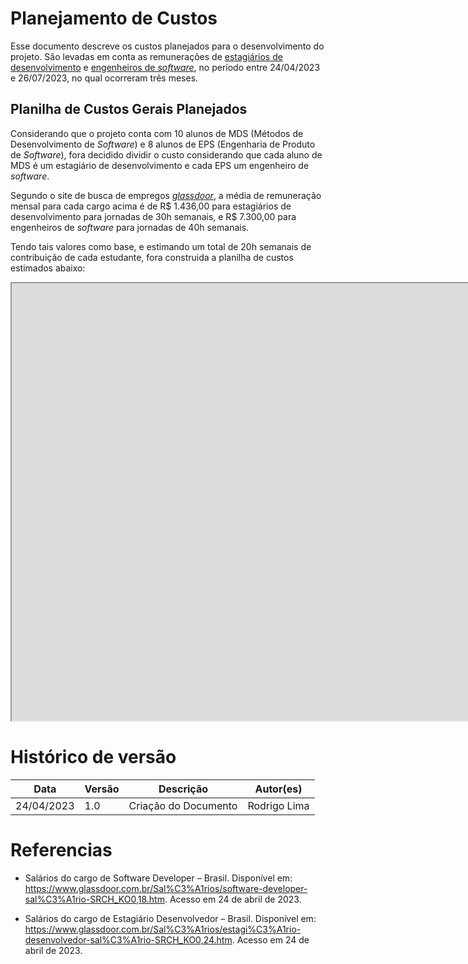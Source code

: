 # Planejamento de Custos
Esse documento descreve os custos planejados para o desenvolvimento do projeto. São levadas em conta as remunerações de [estagiários de desenvolvimento](https://www.glassdoor.com.br/Sal%C3%A1rios/estagi%C3%A1rio-desenvolvedor-sal%C3%A1rio-SRCH_KO0,24.htm) e [engenheiros de *software*](https://www.glassdoor.com.br/Sal%C3%A1rios/software-developer-sal%C3%A1rio-SRCH_KO0,18.htm), no período entre 24/04/2023 e 26/07/2023, no qual ocorreram três meses.

## Planilha de Custos Gerais Planejados
Considerando que o projeto conta com 10 alunos de MDS (Métodos de Desenvolvimento de *Software*) e 8 alunos de EPS (Engenharia de Produto de *Software*), fora decidido dividir o custo considerando que cada aluno de MDS é um estagiário de desenvolvimento e cada EPS um engenheiro de *software*.

Segundo o site de busca de empregos [*glassdoor*](https://www.glassdoor.com.br/), a média de remuneração mensal para cada cargo acima é de  R$ 1.436,00 para estagiários de desenvolvimento para jornadas de 30h semanais, e R$ 7.300,00 para engenheiros de *software* para jornadas de 40h semanais.

Tendo tais valores como base, e estimando um total de 20h semanais de contribuição de cada estudante, fora construida a planilha de custos estimados abaixo:

<iframe height=700 width=3000 src="https://docs.google.com/spreadsheets/d/e/2PACX-1vSQrKjqE8OL75o37ep6-bq66D_a15p7WIWworVV4GwoOlCh0U8NUksXIsxJIBDplNaDcuy2weM74OPO/pubhtml?gid=0&amp;single=true&amp;widget=true&amp;headers=false"></iframe>

# Histórico de versão
| Data | Versão | Descrição | Autor(es)|
| ----- | ---- | ---- |  ---- |
| 24/04/2023 | 1.0 | Criação do Documento | Rodrigo Lima |

# Referencias
- Salários do cargo de Software Developer – Brasil. Disponível em:
<https://www.glassdoor.com.br/Sal%C3%A1rios/software-developer-sal%C3%A1rio-SRCH_KO0,18.htm>. Acesso em 24 de abril de 2023.

- Salários do cargo de Estagiário Desenvolvedor – Brasil. Disponível em: <https://www.glassdoor.com.br/Sal%C3%A1rios/estagi%C3%A1rio-desenvolvedor-sal%C3%A1rio-SRCH_KO0,24.htm>. Acesso em 24 de abril de 2023.